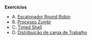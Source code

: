 **Exercícios**
- A. [Escalonador Round Robin ](https://moj.naquadah.com.br/contests/fga_fso_2024_02_t01_trabalho1/fso-escalonador-round-robin.pdf)
- B. [Processo Zumbi](https://moj.naquadah.com.br/contests/fga_fso_2024_02_t01_trabalho1/processo-zumbi.pdf)
- C. [Timed Shell](https://moj.naquadah.com.br/contests/fga_fso_2024_02_t01_trabalho1/fso-timedshell.pdf)
- D. [Distribuição de carga de Trabalho](https://moj.naquadah.com.br/contests/fga_fso_2024_02_t01_trabalho1/fso-pthreads-mutex.pdf)